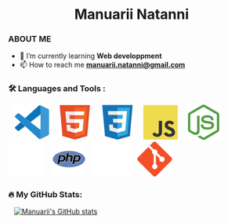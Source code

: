 <h1 align="center" >Manuarii Natanni</h1>

### ABOUT ME
- 🌱 I’m currently learning **Web developpment**
- 📫 How to reach me **manuarii.natanni@gmail.com**

### :hammer_and_wrench: Languages and Tools :

&nbsp;&nbsp;
![img_vscode](./images/vscode.svg)
&nbsp;&nbsp;
![img_html](./images/html.svg)
&nbsp;&nbsp;
![img_css](./images/css.svg)
&nbsp;&nbsp;
![img_javascript](./images/javascript.svg)
&nbsp;&nbsp;
![img_git](./images/nodejs.svg)
&nbsp;&nbsp;
![img_php](./images/express-js.svg)
&nbsp;&nbsp;
![img_php](./images/php.svg)
&nbsp;&nbsp;
![img_git](./images/mysql.svg)
&nbsp;&nbsp;
![img_git](./images/git.svg)
&nbsp;&nbsp;



### 🔥 My GitHub Stats:
&nbsp;&nbsp;
[![Manuarii's GitHub stats](http://github-readme-streak-stats.herokuapp.com?user=ntmanua&theme=dark&background=000000)](https://git.io/streak-stats)

